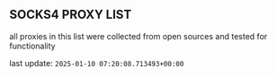 ## SOCKS4 PROXY LIST

all proxies in this list were collected from open sources and tested for functionality

last update: `2025-01-10 07:20:08.713493+00:00`
